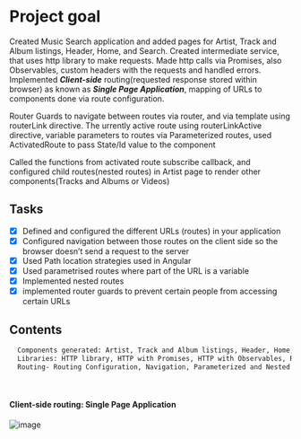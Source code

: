 # Project goal

  Created Music Search application and added pages for Artist, Track and Album listings, Header, Home, and Search. Created intermediate service, that uses http library to make requests. Made http calls     via Promises, also Observables, custom headers with the requests and handled errors. Implemented ***Client-side*** routing(requested response stored within browser) as known as ***Single Page Application***, mapping of URLs to components done via route configuration. 

  Router Guards to navigate between routes via router, and via template using routerLink directive.
  The urrently active route using routerLinkActive directive, variable parameters to routes via Parameterized routes, used ActivatedRoute to pass State/Id value to the component 
  
  Called the functions from activated route subscribe callback, and configured child routes(nested routes) in Artist page to render other components(Tracks and Albums or Videos)

  ## Tasks

- [x] Defined and configured the different URLs (routes) in your application
- [x] Configured navigation between those routes on the client side so the browser doesn’t send a request to the server
- [x] Used Path location strategies used in Angular
- [x] Used parametrised routes where part of the URL is a variable
- [x] Implemented nested routes
- [x] implemented router guards to prevent certain people from accessing certain URLs

## Contents 
```md
  Components generated: Artist, Track and Album listings, Header, Home, and Search
  Libraries: HTTP library, HTTP with Promises, HTTP with Observables, Reactive Extensions for JavaScript(RxJS - implementation of Observables for JavaScript)
  Routing- Routing Configuration, Navigation, Parameterized and Nested Routes, Router Guards, Routing Strategies
```
<br>

#### Client-side routing: Single Page Application

![image](https://github.com/user-attachments/assets/7fd8b9e2-e27d-4416-84e6-a99bb0a918e8)

